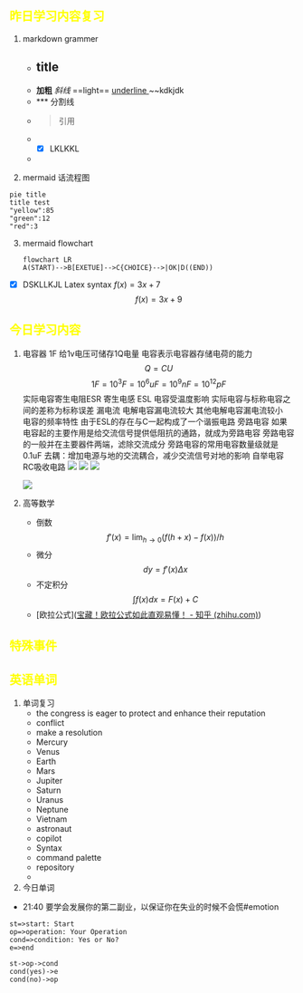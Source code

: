 
## <font color="yellow">昨日学习内容复习</font>
1. markdown grammer
	-  ## title
	- **加粗**    *斜线*    ==light==  <u> underline </U>    ~~kdkjdk    
	- *** 分割线
	- > 引用
	- - [X] LKLKKL
	- 

2. mermaid 话流程图
``` mermaid
pie title
title test
"yellow":85
"green":12
"red":3
```

3. mermaid flowchart
	``` mermaid
	flowchart LR
	A(START)-->B[EXETUE]-->C{CHOICE}-->|OK|D((END))
    ```


- [X] DSKLLKJL
Latex syntax
$f(x) = 3x + 7$
$$f(x) = 3x +9$$


## <font color="yellow">今日学习内容</font>
1. 电容器
	1F 给1v电压可储存1Q电量 
	电容表示电容器存储电荷的能力
	$$ Q = C U $$
	$$ 1F=10^3F=10^6 uF =10^9nF = 10^{12}pF $$
	实际电容寄生电阻ESR 寄生电感 ESL
	电容受温度影响
	实际电容与标称电容之间的差称为标称误差
	漏电流 电解电容漏电流较大 其他电解电容漏电流较小  
	电容的频率特性
	由于ESL的存在与C一起构成了一个谐振电路
	旁路电容  如果电容起的主要作用是给交流信号提供低阻抗的通路，就成为旁路电容 旁路电容的一般并在主要器件两端，滤除交流成分 旁路电容的常用电容数量级就是0.1uF
	去耦：增加电源与地的交流耦合，减少交流信号对地的影响
	自举电容
	RC吸收电路
	![](https://private-warehouse-1317335037.cos.ap-guangzhou.myqcloud.com/Test/Screenshot%202023-03-21%20224259.png)
	![](https://private-warehouse-1317335037.cos.ap-guangzhou.myqcloud.com/Test/Screenshot%202023-03-21%20231108.png)
	![](https://private-warehouse-1317335037.cos.ap-guangzhou.myqcloud.com/Test/Screenshot%202023-03-21%20231148.png)
	
	![](https://private-warehouse-1317335037.cos.ap-guangzhou.myqcloud.com/Test/Screenshot%202023-03-21%20231256.png)
	
1.  高等数学
	- 倒数  $$ f'(x)={\lim_{h\to 0}}(f(h+x)-f(x))/h$$
	- 微分$$dy = f'(x)\Delta x$$
	- 不定积分 $$\int{f(x)}{dx}=F(x) +C$$
	- [欧拉公式]([宝藏！欧拉公式如此直观易懂！ - 知乎 (zhihu.com)](https://zhuanlan.zhihu.com/p/534742027))




## <font color="yellow">特殊事件</font>
## <font color="yellow">英语单词</font>
1. 单词复习
	- the congress is eager to protect and enhance their reputation
	- conflict
	- make a resolution
	- Mercury
	- Venus
	- Earth
	- Mars
	- Jupiter
	- Saturn
	- Uranus
	- Neptune
	- Vietnam
	- astronaut
	- copilot
	- Syntax 
	- command palette
	- repository
	- 
1. 今日单词



- 21:40 要学会发展你的第二副业，以保证你在失业的时候不会慌#emotion<br>
```flow
st=>start: Start
op=>operation: Your Operation
cond=>condition: Yes or No?
e=>end

st->op->cond
cond(yes)->e
cond(no)->op
```
